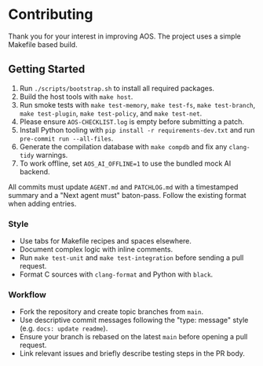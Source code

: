 # Contributing

Thank you for your interest in improving AOS. The project uses a simple Makefile based build.

## Getting Started
1. Run `./scripts/bootstrap.sh` to install all required packages.
2. Build the host tools with `make host`.
3. Run smoke tests with `make test-memory`, `make test-fs`, `make test-branch`, `make test-plugin`, `make test-policy`, and `make test-net`.
4. Please ensure `AOS-CHECKLIST.log` is empty before submitting a patch.
5. Install Python tooling with `pip install -r requirements-dev.txt` and run `pre-commit run --all-files`.
6. Generate the compilation database with `make compdb` and fix any `clang-tidy` warnings.
7. To work offline, set `AOS_AI_OFFLINE=1` to use the bundled mock AI backend.

All commits must update `AGENT.md` and `PATCHLOG.md` with a timestamped summary and a "Next agent must" baton-pass. Follow the existing format when adding entries.

### Style
- Use tabs for Makefile recipes and spaces elsewhere.
- Document complex logic with inline comments.
- Run `make test-unit` and `make test-integration` before sending a pull request.
 - Format C sources with `clang-format` and Python with `black`.

### Workflow
* Fork the repository and create topic branches from `main`.
* Use descriptive commit messages following the "type: message" style (e.g. `docs: update readme`).
* Ensure your branch is rebased on the latest `main` before opening a pull request.
* Link relevant issues and briefly describe testing steps in the PR body.
